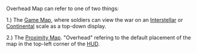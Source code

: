 Overhead Map can refer to one of two things:

1.) The [Game Map](Map.md), where soldiers can view the war on an
[Interstellar](Interstellar_Map.md) or [Continental](../etc/Continental_Map.md)
scale as a top-down display.

2.) The [Proximity Map](Proximity_Map.md). "Overhead" refering to the default
placement of the map in the top-left corner of the
[HUD](../etc/Heads-up_Display.md).
